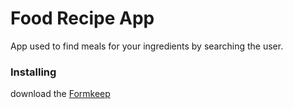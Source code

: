 # Food Recipe App

App used to find meals for your ingredients by searching the user.



### Installing

download the [Formkeep](https://formkeep.com)


